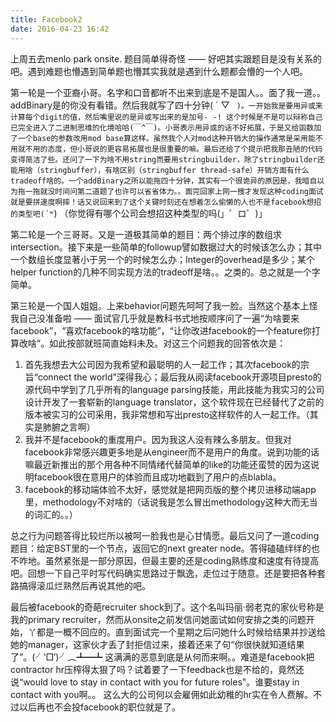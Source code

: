 ```yaml
---
title: Facebook2
date: 2016-04-23 16:42
---
```


上周五去menlo park onsite. 题目简单得奇怪 —— 好吧其实跟题目是没有关系的吧。遇到难题也懵遇到简单题也懵其实我就是遇到什么题都会懵的一个人吧。

第一轮是一个亚裔小哥。名字和口音都听不出来到底是不是国人。。面了我一道。。addBinary是的你没有看错。然后我就写了四十分钟( ´ ▽ ` )。一开始我是要用异或来计算每个digit的值，然后嘴里说的是异或写出来的是加号- -! 这个时候是不是可以辩称自己已完全进入了二进制思维的化境哈哈(￣^￣)。小哥表示用异或的话不好拓展，于是又给函数加了一个base的参数改用mod base算这样。虽然我个人对mod这种开销大的操作通常是采用能不用就不用的态度，但小哥说的更容易拓展也是很重要的嘛。最后还给了个提示把我那丑陋的代码变得简洁了些。还问了一下为啥不用string而要用stringbuilder，除了stringbuilder还能用啥（stringbuffer），有啥区别（stringbuffer thread-safe）开销方面有什么tradeoff啥的。一个addBinary之所以能拖四十分钟，其实有一个很诡异的原因是，我暗自以为拖一拖就没时间问第二道题了也许可以省省体力。。面完回家上网一搜才发现这种coding面试就是要拼速度啊摔！话又说回来到了这个关键时刻还在想着怎么偷懒的人也不是facebook想招的类型吧(´꒳`) （你觉得有哪个公司会想招这种类型的吗(」゜ロ゜)」

第二轮是一个三哥哥。又是一道极其简单的题目：两个排过序的数组求intersection。接下来是一些简单的followup譬如数据过大的时候该怎么办；其中一个数组长度显著小于另一个的时候怎么办；Integer的overhead是多少；某个helper function的几种不同实现方法的tradeoff是啥。。之类的。总之就是一个字简单。

第三轮是一个国人姐姐。上来behavior问题先呵呵了我一脸。当然这个基本上怪我自己没准备啦 —— 面试官几乎就是教科书式地按顺序问了一遍“为啥要来facebook”，“喜欢facebook的啥功能”，“让你改进facebook的一个feature你打算改啥”。如此按部就班简直始料未及。对这三个问题我的回答依次是：
1. 首先我想去大公司因为我希望和最聪明的人一起工作；其次facebook的宗旨“connect the world”深得我心；最后我从阅读facebook开源项目presto的源代码中学到了几乎所有的language parsing技能，用此技能为我实习的公司设计开发了一套崭新的language translator，这个软件现在已经替代了之前的版本被实习的公司采用，我非常想和写出presto这样软件的人一起工作。（其实是肺腑之言啊）
2. 我并不是facebook的重度用户。因为我这人没有辣么多朋友。但我对facebook非常感兴趣更多地是从engineer而不是用户的角度。说到功能的话嘛最近新推出的那个用各种不同情绪代替简单的like的功能还蛮赞的因为这说明facebook很在意用户的体验而且成功地戳到了用户的点blabla。
3. facebook的移动端体验不太好，感觉就是把网页版的整个拷贝进移动端app里，methodology不对啥的（话说我是怎么冒出methodology这种大而无当的词汇的。。）

总之行为问题答得比较烂所以被呵一脸我也是心甘情愿。最后又问了一道coding题目：给定BST里的一个节点，返回它的next greater node。答得磕磕绊绊的也不咋地。虽然紧张是一部分原因，但最主要的还是coding熟练度和速度有待提高吧。回想一下自己平时写代码确实思路过于飘逸，走位过于随意。还是要把各种套路搞得滚瓜烂熟然后再说其他的吧。

最后被facebook的奇葩recruiter shock到了。这个名叫玛丽·弱老克的家伙号称是我的primary recruiter，然而从onsite之前发信问她面试如何安排之类的问题开始，丫都是一概不回应的。直到面试完一个星期之后问她什么时候给结果并抄送给她的manager，这家伙才丢了封拒信过来，接着还来了句“你很快就知道结果了”。(╯‵□′)╯︵┻━┻ 这满满的恶意到底是从何而来啊。。难道是facebook把contractor hr压榨得太狠了吗？试着要了一下feedback也是不给的，竟然还说“would love to stay in contact with you for future roles"。谁要stay in contact with you啊。。 这么大的公司何以会雇佣如此幼稚的hr实在令人费解。不过以后再也不会投facebook的职位就是了。